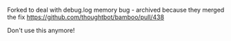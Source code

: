 Forked to deal with debug.log memory bug - archived because they merged the fix 
https://github.com/thoughtbot/bamboo/pull/438

Don't use this anymore!
